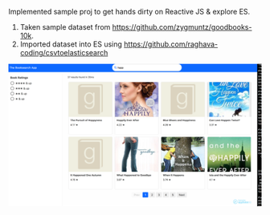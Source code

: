 Implemented sample proj to get hands dirty on Reactive JS & explore ES. 

1) Taken sample dataset from https://github.com/zygmuntz/goodbooks-10k.
2) Imported dataset into ES using https://github.com/raghava-coding/csvtoelasticsearch

![Alt text](/image.png?raw=true "http://localhost:3000/")
